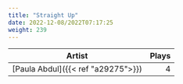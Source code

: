 ```yaml
---
title: "Straight Up"
date: 2022-12-08/2022T07:17:25
weight: 239
---
```




 Artist | Plays 
----- | -----:
[Paula Abdul]({{< ref "a29275">}}) | 4
